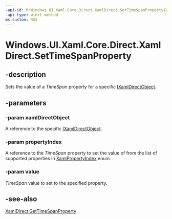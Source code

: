 ```yaml
---
-api-id: M:Windows.UI.Xaml.Core.Direct.XamlDirect.SetTimeSpanProperty(Windows.UI.Xaml.Core.Direct.IXamlDirectObject,Windows.UI.Xaml.Core.Direct.XamlPropertyIndex,Windows.Foundation.TimeSpan)
-api-type: winrt method
ms.custom: RS5
---
```


<!-- Method syntax.
public void XamlDirect.SetTimeSpanProperty(IXamlDirectObject xamlDirectObject, XamlPropertyIndex propertyIndex, TimeSpan value)
-->

# Windows.UI.Xaml.Core.Direct.XamlDirect.SetTimeSpanProperty

## -description
Sets the value of a _TimeSpan_ property for a specific [IXamlDirectObject](ixamldirectobject.md).


## -parameters
### -param xamlDirectObject
A reference to the specific [IXamlDirectObject](ixamldirectobject.md).

### -param propertyIndex
A reference to the _TimeSpan_ property to set the value of from the list of supported properties in [XamlPropertyIndex](xamlpropertyindex.md) enum.

### -param value
_TimeSpan_ value to set to the specified property.

## -see-also
[XamlDirect.GetTimeSpanProperty](xamldirect_gettimespanproperty_1205664458.md)
